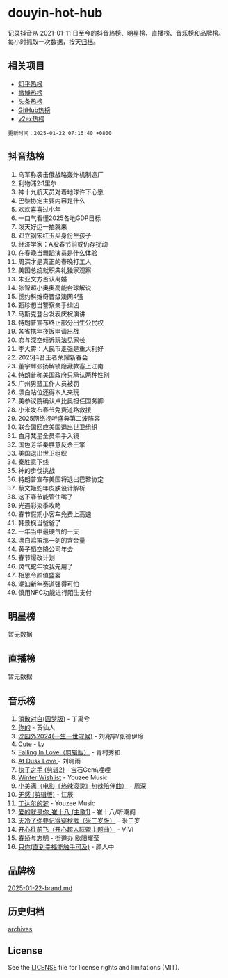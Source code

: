 # douyin-hot-hub

记录抖音从 2021-01-11 日至今的抖音热榜、明星榜、直播榜、音乐榜和品牌榜。每小时抓取一次数据，按天[归档](archives)。

## 相关项目

- [知乎热榜](https://github.com/lonnyzhang423/zhihu-hot-hub)
- [微博热榜](https://github.com/lonnyzhang423/weibo-hot-hub)
- [头条热榜](https://github.com/lonnyzhang423/toutiao-hot-hub)
- [GitHub热榜](https://github.com/lonnyzhang423/github-hot-hub)
- [v2ex热榜](https://github.com/lonnyzhang423/v2ex-hot-hub)


`更新时间：2025-01-22 07:16:40 +0800`

## 抖音热榜

1. 乌军称袭击俄战略轰炸机制造厂
1. 利物浦2:1里尔
1. 神十九航天员对着地球许下心愿
1. 巴黎协定主要内容是什么
1. 欢欢喜喜过小年
1. 一口气看懂2025各地GDP目标
1. 泼天好运一拍就来
1. 邓立钢宋红玉买身份生孩子
1. 经济学家：A股春节前或仍存扰动
1. 在春晚当舞蹈演员是什么体验
1. 周深才是真正的春晚打工人
1. 美国总统就职典礼独家观察
1. 朱亚文方否认离婚
1. 张智超小奥奥高能台球解说
1. 德约科维奇晋级澳网4强
1. 甄珍想当警察亲手缉凶
1. 马斯克登台发表庆祝演讲
1. 特朗普宣布终止部分出生公民权
1. 各省携年夜饭申请出战
1. 恋与深空倾诉玩法见家长
1. 李大霄：人民币走强是重大利好
1. 2025抖音王者荣耀新春会
1. 董宇辉张扬解锁隐藏款塞上江南
1. 特朗普称美国政府只承认两种性别
1. 广州男篮工作人员被罚
1. 漂白站位还得本人来玩
1. 美参议院确认卢比奥担任国务卿
1. 小米发布春节免费道路救援
1. 2025网络视听盛典第二波阵容
1. 联合国回应美国退出世卫组织
1. 白月梵星全员牵手入镜
1. 国色芳华秦胜意反杀王擎
1. 美国退出世卫组织
1. 秦胜意下线
1. 神的步伐挑战
1. 特朗普宣布美国将退出巴黎协定
1. 蔡文姬蛇年皮肤设计解析
1. 这下春节能管住嘴了
1. 光遇彩染季攻略
1. 春节假期小客车免费上高速
1. 韩景枫当爸爸了
1. 一年当中最硬气的一天
1. 漂白鸣笛那一刻的含金量
1. 黄子韬空降公司年会
1. 春节爆改计划
1. 灵气蛇年妆我先用了
1. 相思令颜值盛宴
1. 潮汕新年赛道强得可怕
1. 慎用NFC功能进行陌生支付

## 明星榜

暂无数据

## 直播榜

暂无数据

## 音乐榜

1. [消散对白(圆梦版)](https://sf5-hl-cdn-tos.douyinstatic.com/obj/tos-cn-ve-2774/og4jB5I5IizzoZVAAAzWgBMAsMDWoArfwBOiFs) - 丁禹兮
1. [你的](https://sf5-hl-cdn-tos.douyinstatic.com/obj/tos-cn-ve-2774/oYuIeKf42jB7sEV6B2upMdpYAgfrQWj0FeRegh) - 贺仙人
1. [沈园外2024(一生一世守候)](https://sf5-hl-cdn-tos.douyinstatic.com/obj/tos-cn-ve-2774/oAIYMHGCmKaYKFDd6FZBf9AfMfx1eErAAEJAFH) - 刘兆宇/张德伊玲
1. [Cute](https://sf5-hl-cdn-tos.douyinstatic.com/obj/tos-cn-ve-2774/o4IbIzHWKAAB4wsS5qMBRiiAlEBGTpQRNfFvuo) - Ly
1. [Falling In Love（剪辑版）](https://sf5-hl-cdn-tos.douyinstatic.com/obj/tos-cn-ve-2774/o8ajpA8zzgBPahbBIO8AcKGBLJezFCRd1wfP9f) - 青村秀和
1. [ At Dusk  Love ](https://sf5-hl-cdn-tos.douyinstatic.com/obj/tos-cn-ve-2774/o8CrpCf5CaYgI4ZrtQgMQAFEfuGqNnRSDQAPBc) - 刘嗨雨
1. [执子之手 (剪辑2)](https://sf5-hl-cdn-tos.douyinstatic.com/obj/tos-cn-ve-2774/oUoZLQjCc31XzqsBnBQUNgeKtYPBcgbFDwtfcu) - 宝石Gem\哩哩
1. [Winter Wishlist](https://sf5-hl-cdn-tos.douyinstatic.com/obj/tos-cn-ve-2774/oIIgUOeamCFCVAzxN6MFRLIBlLGpUqQxeeHrLE) - Youzee Music
1. [小美满（电影《热辣滚烫》热辣陪伴曲）](https://sf5-hl-cdn-tos.douyinstatic.com/obj/tos-cn-ve-2774/o0GAn2lSgfZIDUgtevCGDQYnFg4CwnrBaxbTZL) - 周深
1. [无感 (剪辑版)](https://sf5-hl-cdn-tos.douyinstatic.com/obj/tos-cn-ve-2774/o0eIsUzJBDlQaQFC5OFlgbMEZC1TFYBftOBn6p) - 江辰
1. [丁达尔的梦](https://sf5-hl-cdn-tos.douyinstatic.com/obj/tos-cn-ve-2774/oMU3WirUZBVQkAC9ccG5P2IQirziZM2RTInUY) - Youzee Music
1. [爱的就是你_崔十八 (主歌1)](https://sf5-hl-cdn-tos.douyinstatic.com/obj/tos-cn-ve-2774/oI5BO5DhFZ6UTcNCnZaOCBLtZ7WIMQGfgnXf5E) - 崔十八/听潮阁
1. [天冷了你要记得穿秋裤（米三岁版）](https://sf5-hl-cdn-tos.douyinstatic.com/obj/tos-cn-ve-2774/oQlIwVIDWiZ6BQilAorS7MA0AgCkQDvcZAdm1) - 米三岁
1. [开心往前飞（开心超人联盟主题曲）](https://sf5-hl-cdn-tos.douyinstatic.com/obj/tos-cn-ve-2774/9d8fb7c82cf1421fb93a9fe925275e0a) - VIVI
1. [春娇与志明](https://sf5-hl-cdn-tos.douyinstatic.com/obj/tos-cn-ve-2774/e530d8fceb7044b39707d7f9ff54add1) - 街道办,欧阳耀莹
1. [只你(直到幸福能触手可及)](https://sf5-hl-cdn-tos.douyinstatic.com/obj/tos-cn-ve-2774/o0lBkRDzFTeaVSUz3ZZSCBVtZ5DIMQGfgmEAuE) - 颜人中

## 品牌榜

[2025-01-22-brand.md](archives/2025-01-22-brand.md)

## 历史归档

[archives](archives)

## License

See the [LICENSE](LICENSE) file for license rights and limitations (MIT).
